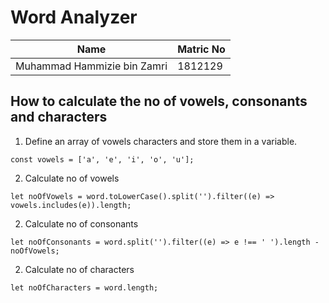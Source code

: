 # Word Analyzer

| Name                        | Matric No |
| --------------------------- | --------- |
| Muhammad Hammizie bin Zamri | 1812129   |

## How to calculate the no of vowels, consonants and characters
1. Define an array of vowels characters and store them in a variable.
```
const vowels = ['a', 'e', 'i', 'o', 'u'];
```
2. Calculate no of vowels
```
let noOfVowels = word.toLowerCase().split('').filter((e) => vowels.includes(e)).length;
```
2. Calculate no of consonants
```
let noOfConsonants = word.split('').filter((e) => e !== ' ').length - noOfVowels;
```
2. Calculate no of characters
```
let noOfCharacters = word.length;
```
